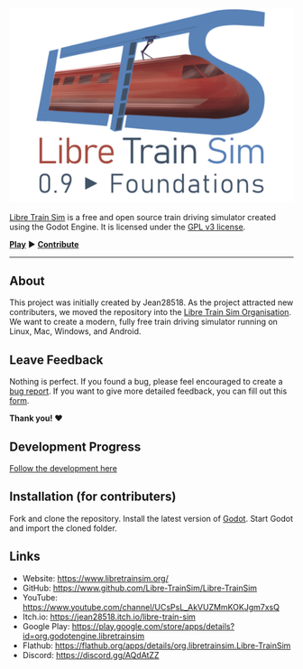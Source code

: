 ![Banner](src/Data/Misc/banner/lts_banner_both.png)

[Libre Train Sim](https://libretrainsim.org) is a free and open source train driving simulator created using the Godot Engine. It is licensed under the [GPL v3 license](LICENSE).

**[Play](https://www.libretrainsim.org/download/)** ► **[Contribute](https://github.com/Libre-TrainSim/Libre-TrainSim/wiki/Contribute-to-Libre-TrainSim)**

---

## About

This project was initially created by Jean28518. As the project attracted new contributers, we moved the repository into the [Libre Train Sim Organisation](https://github.com/Libre-TrainSim/). We want to create a modern, fully free train driving simulator running on Linux, Mac, Windows, and Android.

## Leave Feedback

Nothing is perfect. If you found a bug, please feel encouraged to create a [bug report](https://github.com/Libre-TrainSim/Libre-TrainSim/issues/new/). If you want to give more detailed feedback, you can fill out this [form](https://www.libretrainsim.org/feedback/).

**Thank you! :heart:**

## Development Progress

[Follow the development here](https://github.com/Libre-TrainSim/Libre-TrainSim/projects)

## Installation (for contributers)

Fork and clone the repository. Install the latest version of [Godot](https://godotengine.org/download). Start Godot and import the cloned folder.

## Links

- Website: <https://www.libretrainsim.org/>
- GitHub: <https://www.github.com/Libre-TrainSim/Libre-TrainSim>
- YouTube: <https://www.youtube.com/channel/UCsPsL_AkVUZMmKOKJgm7xsQ>
- Itch.io: <https://jean28518.itch.io/libre-train-sim>
- Google Play: <https://play.google.com/store/apps/details?id=org.godotengine.libretrainsim>
- Flathub: <https://flathub.org/apps/details/org.libretrainsim.Libre-TrainSim>
- Discord: <https://discord.gg/AQdAtZZ>
